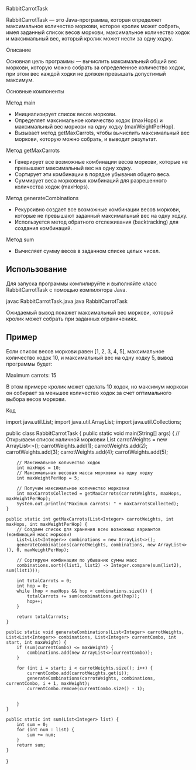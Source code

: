 
 RabbitCarrotTask

RabbitCarrotTask — это Java-программа, которая определяет максимальное количество моркови, которое кролик может собрать, имея заданный список весов моркови, максимальное количество ходок и максимальный вес, который кролик может нести за одну ходку.

 Описание

Основная цель программы — вычислить максимальный общий вес моркови, которую можно собрать за определенное количество ходок, при этом вес каждой ходки не должен превышать допустимый максимум.

 Основные компоненты

 Метод main
- Инициализирует список весов моркови.
- Определяет максимальное количество ходок (maxHops) и максимальный вес моркови на одну ходку (maxWeightPerHop).
- Вызывает метод getMaxCarrots, чтобы вычислить максимальный вес моркови, которую можно собрать, и выводит результат.

 Метод getMaxCarrots
- Генерирует все возможные комбинации весов моркови, которые не превышают максимальный вес на одну ходку.
- Сортирует эти комбинации в порядке убывания общего веса.
- Суммирует веса морковных комбинаций для разрешенного количества ходок (maxHops).

 Метод generateCombinations
- Рекурсивно создает все возможные комбинации весов моркови, которые не превышают заданный максимальный вес на одну ходку.
- Используется метод обратного отслеживания (backtracking) для создания комбинаций.

 Метод sum
- Вычисляет сумму весов в заданном списке целых чисел.

## Использование

Для запуска программы компилируйте и выполняйте класс RabbitCarrotTask с помощью компилятора Java.

javac RabbitCarrotTask.java
java RabbitCarrotTask


Ожидаемый вывод покажет максимальный вес моркови, который кролик может собрать при заданных ограничениях.

## Пример

Если список весов моркови равен [1, 2, 3, 4, 5], максимальное количество ходок 10, и максимальный вес на одну ходку 5, вывод программы будет:

Maximum carrots: 15


В этом примере кролик может сделать 10 ходок, но максимум моркови он собирает за меньшее количество ходок за счет оптимального выбора весов моркови.

 Код

import java.util.List;
import java.util.ArrayList;
import java.util.Collections;

public class RabbitCarrotTask {
    public static void main(String[] args) {
        // Открываем список наличной морковки
        List<Integer> carrotWeights = new ArrayList<>();
        carrotWeights.add(1);
        carrotWeights.add(2);
        carrotWeights.add(3);
        carrotWeights.add(4);
        carrotWeights.add(5);

        // Максимальное количество ходок
        int maxHops = 10;
        // Максимальная весовая масса морковки на одну ходку
        int maxWeightPerHop = 5;

        // Получим максимальное количество морковки
        int maxCarrotsCollected = getMaxCarrots(carrotWeights, maxHops, maxWeightPerHop);
        System.out.println("Maximum carrots: " + maxCarrotsCollected);
    }

    public static int getMaxCarrots(List<Integer> carrotWeights, int maxHops, int maxWeightPerHop) {
        // Создаем список для хранения всех возможных вариантов (комбинаций масс моркови)
        List<List<Integer>> combinations = new ArrayList<>();
        generateCombinations(carrotWeights, combinations, new ArrayList<>(), 0, maxWeightPerHop);

        // Сортируем комбинации по убыванию суммы масс
        combinations.sort((list1, list2) -> Integer.compare(sum(list2), sum(list1)));

        int totalCarrots = 0;
        int hop = 0;
        while (hop < maxHops && hop < combinations.size()) {
            totalCarrots += sum(combinations.get(hop));
            hop++;
        }

        return totalCarrots;
    }

    public static void generateCombinations(List<Integer> carrotWeights, List<List<Integer>> combinations, List<Integer> currentCombo, int start, int maxWeight) {
        if (sum(currentCombo) <= maxWeight) {
            combinations.add(new ArrayList<>(currentCombo));
        }

        for (int i = start; i < carrotWeights.size(); i++) {
            currentCombo.add(carrotWeights.get(i));
            generateCombinations(carrotWeights, combinations, currentCombo, i + 1, maxWeight);
            currentCombo.remove(currentCombo.size() - 1);


        }
    }

    public static int sum(List<Integer> list) {
        int sum = 0;
        for (int num : list) {
            sum += num;
        }
        return sum;
    }
}


